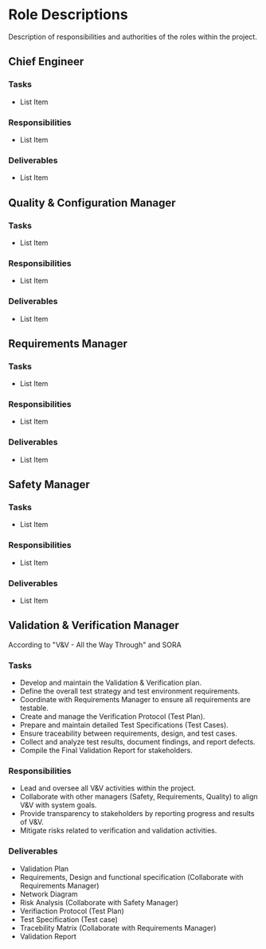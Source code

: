 <h1>Role Descriptions</h1>
Description of responsibilities and authorities of the roles within the project.

<h2>Chief Engineer</h2>
<h3>Tasks</h3>
<ul>
  <li>List Item</li>
</ul>
<h3>Responsibilities</h3>
<ul>
  <li>List Item</li>
</ul>
<h3>Deliverables</h3>
<ul>
  <li>List Item</li>
</ul>

<h2>Quality & Configuration Manager</h2>
<h3>Tasks</h3>
<ul>
  <li>List Item</li>
</ul>
<h3>Responsibilities</h3>
<ul>
  <li>List Item</li>
</ul>
<h3>Deliverables</h3>
<ul>
  <li>List Item</li>
</ul>

<h2>Requirements Manager</h2>
<h3>Tasks</h3>
<ul>
  <li>List Item</li>
</ul>
<h3>Responsibilities</h3>
<ul>
  <li>List Item</li>
</ul>
<h3>Deliverables</h3>
<ul>
  <li>List Item</li>
</ul>

<h2>Safety Manager</h2>
<h3>Tasks</h3>
<ul>
  <li>List Item</li>
</ul>
<h3>Responsibilities</h3>
<ul>
  <li>List Item</li>
</ul>
<h3>Deliverables</h3>
<ul>
  <li>List Item</li>
</ul>

<h2>Validation & Verification Manager</h2>
According to "V&V - All the Way Through" and SORA
<h3>Tasks</h3>
<ul>
<li>Develop and maintain the Validation & Verification plan.</li>
  <li>Define the overall test strategy and test environment requirements.</li>
  <li>Coordinate with Requirements Manager to ensure all requirements are testable.</li>
  <li>Create and manage the Verification Protocol (Test Plan).</li>
  <li>Prepare and maintain detailed Test Specifications (Test Cases).</li>
  <li>Ensure traceability between requirements, design, and test cases.</li>
  <li>Collect and analyze test results, document findings, and report defects.</li>
  <li>Compile the Final Validation Report for stakeholders.</li>
</ul>
<h3>Responsibilities</h3>
<ul>
  <li>Lead and oversee all V&V activities within the project.</li>
  <li>Collaborate with other managers (Safety, Requirements, Quality) to align V&V with system goals.</li>
  <li>Provide transparency to stakeholders by reporting progress and results of V&V.</li>
  <li>Mitigate risks related to verification and validation activities.</li>
</ul>
<h3>Deliverables</h3>
<ul>
  <li>Validation Plan</li>
  <li>Requirements, Design and functional specification (Collaborate with Requirements Manager)</li>
  <li>Network Diagram</li>
  <li>Risk Analysis (Collaborate with Safety Manager)</li>
  <li>Verifiaction Protocol (Test Plan)</li>
  <li>Test Specification (Test case)</li>
  <li>Tracebility Matrix (Collaborate with Requirements Manager)</li>
  <li>Validation Report</li>
</ul>

